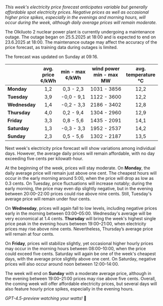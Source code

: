 *This week's electricity price forecast anticipates variable but generally affordable spot electricity prices. Negative prices as well as occasional higher price spikes, especially in the evenings and morning hours, will occur during the week, although daily average prices will remain moderate.*

The Olkiluoto 2 nuclear power plant is currently undergoing a maintenance outage. The outage began on 25.5.2025 at 18:00 and is expected to end on 23.6.2025 at 18:00. The maintenance outage may affect the accuracy of the price forecast, as training data during outages is limited.

The forecast was updated on Sunday at 09:16.

|              | avg.<br>price<br>¢/kWh | min - max<br>¢/kWh | wind power<br>min - max<br>MW | avg.<br>temperature<br>°C |
|:-------------|:----------------:|:----------------:|:-------------:|:-------------:|
| **Monday**      |       1,2        |     0,3 - 2,3      |      1031 - 3856      |        12,2        |
| **Tuesday**     |       3,9        |    -0,0 - 9,1      |      1122 - 3600      |        12,2        |
| **Wednesday**   |       1,4        |    -0,2 - 3,3      |      2186 - 3402      |        12,8        |
| **Thursday**    |       4,0        |     0,2 - 9,4      |      1304 - 2960      |        12,9        |
| **Friday**      |       3,3        |     0,8 - 5,6      |      1435 - 2091      |        14,1        |
| **Saturday**    |       1,3        |    -0,3 - 3,3      |      1952 - 2537      |        14,2        |
| **Sunday**      |       2,3        |     0,5 - 5,6      |      1302 - 2187      |        13,5        |

Next week's electricity price forecast will show variations among individual days. However, the average daily prices will remain affordable, with no day exceeding five cents per kilowatt-hour.

At the beginning of the week, prices will stay moderate. On **Monday**, the daily average price will remain just above one cent. The cheapest hours will occur in the early morning around 5:00, when the price will drop as low as 0.3 cents. On Tuesday, price fluctuations will increase notably; during the early morning, the price may even dip slightly negative, but in the evening between 20:00–22:00 prices could rise above nine cents. Still, Tuesday's average price will remain under four cents.

On **Wednesday**, prices will again fall to low levels, including negative prices early in the morning between 03:00–05:00. Wednesday's average will be very economical at 1.4 cents. **Thursday** will bring the week's highest single price peak in the evening hours between 19:00–21:00, when electricity prices may rise above nine cents. Nevertheless, Thursday’s average price will remain at four cents.

On **Friday**, prices will stabilize slightly, yet occasional higher hourly prices may occur in the morning hours between 08:00–10:00, when the price could exceed five cents. Saturday will again be one of the week's cheapest days, with the average price slightly above one cent. On Saturday, negative prices will also occur around noon between 12:00–14:00.

The week will end on **Sunday** with a moderate average price, although in the evening between 19:00–21:00 prices may rise above five cents. Overall, the coming week will offer affordable electricity prices, but several days will also feature hourly price spikes, especially in the evening hours.

*GPT-4.5-preview watching your watts!* 🔌
